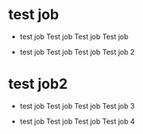 # test job
* test job Test job Test job Test job
* test job Test job Test job Test job 2
# test job2
* test job Test job Test job Test job 3
* test job Test job Test job Test job 4
